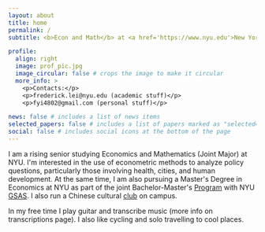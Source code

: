 ```yaml
---
layout: about
title: home
permalink: /
subtitle: <b>Econ and Math</b> at <a href='https://www.nyu.edu'>New York University</a>.

profile:
  align: right
  image: prof_pic.jpg
  image_circular: false # crops the image to make it circular
  more_info: >
    <p>Contacts:</p>
    <p>frederick.lei@nyu.edu (academic stuff)</p>
    <p>fyi4802@gmail.com (personal stuff)</p>

news: false # includes a list of news items
selected_papers: false # includes a list of papers marked as "selected={true}"
social: false # includes social icons at the bottom of the page
---
```


I am a rising senior studying Economics and Mathematics (Joint Major) at NYU. I'm interested in the use of econometric methods to analyze policy questions, particularly those involving health, cities, and human development. At the same time, I am also pursuing a Master's Degree in Economics at NYU as part of the joint Bachelor-Master's [Program](https://cas.nyu.edu/bachmast/gsas.html) with NYU [GSAS](https://gsas.nyu.edu). I also run a Chinese cultural [club](https://www.instagram.com/nyucms/) on campus.

In my free time I play guitar and transcribe music (more info on transcriptions page). I also like cycling and solo travelling to cool places.